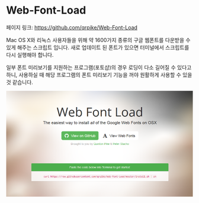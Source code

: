 # Web-Font-Load

페이지 링크: https://github.com/qrpike/Web-Font-Load

Mac OS X와 리눅스 사용자들을 위해 약 1600가지 종류의 구글 웹폰트를 다운받을 수 있게 해주는 스크립트 입니다.
새로 업데이트 된 폰트가 있으면 터미널에서 스크립트를 다시 실행해야 합니다.

일부 폰트 미리보기를 지원하는 프로그램(포토샵)의 경우 로딩이 다소 길어질 수 있다고 하니, 사용하실 때 해당 프로그램의 폰트 미리보기 기능을 꺼야 원활하게 사용할 수 있을것 같습니다.

![이미지](img/003$21.png)
